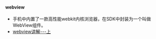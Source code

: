 #### webview
* 手机中内置了一款高性能webkit内核浏览器，在SDK中封装为一个叫做WebView组件。
* [webview讲解---上](https://www.kymjs.com/code/2015/05/03/01/ "webview讲解---上")